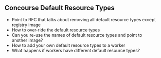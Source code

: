 ## Concourse Default Resource Types

- Point to RFC that talks about removing all default resource types except registry image
- How to over-ride the default resource types
- Can you re-use the names of default resource types and point to another image?
- How to add your own default resource types to a worker
- What happens if workers have different default resource types?
